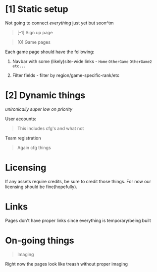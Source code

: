 # [1] Static setup

Not going to connect _everything_ just yet but soon^tm

> [-1] Sign up page

> [0] Game pages

Each game page should have the following:

1. Navbar with some (likely)site-wide links - `Home` `OtherGame` `OtherGame2` `etc...`

2. Filter fields - filter by region/game-specific-rank/etc


# [2] Dynamic things

_unironically super low on priority_

User accounts:

> This includes cfg's and what not

Team registration

> Again cfg things 

# Licensing

If any assets require credits, be sure to credit those things.
For now our licensing should be fine(hopefully).

# Links

Pages don't have proper links since everything is temporary/being built

# On-going things

> Imaging

Right now the pages look like treash without proper imaging

